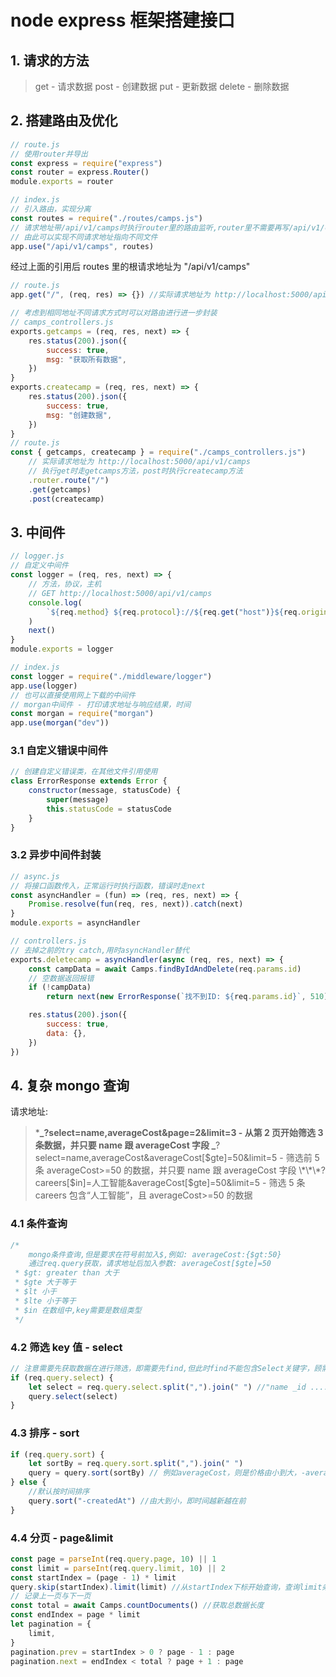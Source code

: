 # node express 框架搭建接口

## 1. 请求的方法

> get - 请求数据
> post - 创建数据
> put - 更新数据
> delete - 删除数据

## 2. 搭建路由及优化

```js
// route.js
// 使用router并导出
const express = require("express")
const router = express.Router()
module.exports = router

// index.js
// 引入路由，实现分离
const routes = require("./routes/camps.js")
// 请求地址带/api/v1/camps时执行router里的路由监听,router里不需要再写/api/v1/camps
// 由此可以实现不同请求地址指向不同文件
app.use("/api/v1/camps", routes)
```

经过上面的引用后 routes 里的根请求地址为 "/api/v1/camps"

```js
// route.js
app.get("/", (req, res) => {}) //实际请求地址为 http://localhost:5000/api/v1/camps

// 考虑到相同地址不同请求方式时可以对路由进行进一步封装
// camps_controllers.js
exports.getcamps = (req, res, next) => {
	res.status(200).json({
		success: true,
		msg: "获取所有数据",
	})
}
exports.createcamp = (req, res, next) => {
	res.status(200).json({
		success: true,
		msg: "创建数据",
	})
}
// route.js
const { getcamps, createcamp } = require("./camps_controllers.js")
	// 实际请求地址为 http://localhost:5000/api/v1/camps
	// 执行get时走getcamps方法，post时执行createcamp方法
	.router.route("/")
	.get(getcamps)
	.post(createcamp)
```

## 3. 中间件

```js
// logger.js
// 自定义中间件
const logger = (req, res, next) => {
	// 方法，协议，主机
	// GET http://localhost:5000/api/v1/camps
	console.log(
		`${req.method} ${req.protocol}://${req.get("host")}${req.originalUrl}`
	)
	next()
}
module.exports = logger

// index.js
const logger = require("./middleware/logger")
app.use(logger)
// 也可以直接使用网上下载的中间件
// morgan中间件 - 打印请求地址与响应结果，时间
const morgan = require("morgan")
app.use(morgan("dev"))
```

### 3.1 自定义错误中间件

```js
// 创建自定义错误类，在其他文件引用使用
class ErrorResponse extends Error {
	constructor(message, statusCode) {
		super(message)
		this.statusCode = statusCode
	}
}
```

### 3.2 异步中间件封装

```js
// async.js
// 将接口函数传入，正常运行时执行函数，错误时走next
const asyncHandler = (fun) => (req, res, next) => {
	Promise.resolve(fun(req, res, next)).catch(next)
}
module.exports = asyncHandler

// controllers.js
// 去掉之前的try catch,用时asyncHandler替代
exports.deletecamp = asyncHandler(async (req, res, next) => {
	const campData = await Camps.findByIdAndDelete(req.params.id)
	// 空数据返回报错
	if (!campData)
		return next(new ErrorResponse(`找不到ID: ${req.params.id}`, 510))

	res.status(200).json({
		success: true,
		data: {},
	})
})
```

## 4. 复杂 mongo 查询

请求地址:

> \***_?select=name,averageCost&page=2&limit=3 - 从第 2 页开始筛选 3 条数据，并只要 name 跟 averageCost 字段
> _**?select=name,averageCost&averageCost[$gte]=50&limit=5 - 筛选前 5 条 averageCost>=50 的数据，并只要 name 跟 averageCost 字段
> \*\*\*?careers[$in]=人工智能&averageCost[$gte]=50&limit=5 - 筛选 5 条 careers 包含“人工智能”，且 averageCost>=50 的数据

### 4.1 条件查询

```js
/*
	mongo条件查询,但是要求在符号前加入$,例如: averageCost:{$gt:50}
	通过req.query获取，请求地址后加入参数: averageCost[$gte]=50
 * $gt: greater than 大于
 * $gte 大于等于
 * $lt 小于
 * $lte 小于等于
 * $in 在数组中,key需要是数组类型
 */
```

### 4.2 筛选 key 值 - select

```js
// 注意需要先获取数据在进行筛选，即需要先find,但此时find不能包含Select关键字，顾需要去除
if (req.query.select) {
	let select = req.query.select.split(",").join(" ") //"name _id ...."形式，默认是逗号隔开
	query.select(select)
}
```

### 4.3 排序 - sort

```js
if (req.query.sort) {
	let sortBy = req.query.sort.split(",").join(" ")
	query = query.sort(sortBy) // 例如averageCost，则是价格由小到大，-averageCost价格由大到小
} else {
	//默认按时间排序
	query.sort("-createdAt") //由大到小，即时间越新越在前
}
```

### 4.4 分页 - page&limit

```js
const page = parseInt(req.query.page, 10) || 1
const limit = parseInt(req.query.limit, 10) || 2
const startIndex = (page - 1) * limit
query.skip(startIndex).limit(limit) //从startIndex下标开始查询，查询limit条数据
// 记录上一页与下一页
const total = await Camps.countDocuments() //获取总数据长度
const endIndex = page * limit
let pagination = {
	limit,
}
pagination.prev = startIndex > 0 ? page - 1 : page
pagination.next = endIndex < total ? page + 1 : page
```
